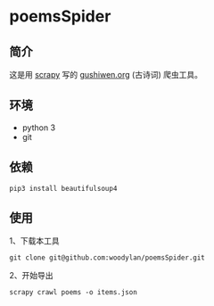 # poemsSpider
## 简介

这是用 [scrapy](https://github.com/scrapy/scrapy)  写的 [gushiwen.org](gushiwen.org) (古诗词)  爬虫工具。



## 环境

- python 3
- git

## 依赖

```shell
pip3 install beautifulsoup4
```


## 使用

1、下载本工具

```shell
git clone git@github.com:woodylan/poemsSpider.git
```


2、开始导出

~~~shell
scrapy crawl poems -o items.json
~~~



